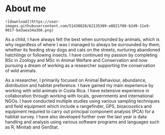 # About me
    ![download](https://user-images.githubusercontent.com/51438820/62135309-e8821f80-b2d9-11e9-9017-ba3aea34a3b6.png)

As a child, I have always felt the best when surrounded by animals, which is why regardless of where I was I managed to always be surrounded by them; whether its feeding stray dogs and cats on the streets, nurturing abandoned hatchlings or following insects. I have continued my passion by completing BSc in Zoology and MSc in Animal Welfare and Conservation and now pursuing a dream of working as a researcher supporting the conservation of wild animals. 

As a researcher, I primarily focused on Animal Behaviour, abundance, distribution and habitat preference. I have gained my main experience by working with wild animals in Costa Rica. I have extensive experience in collaboration through working with locals, governments and international NGOs.
I have conducted multiple studies using various sampling techniques and field equipment which include a rangefinder, GPS, bioacoustics and equipment required to carry out principal component analysis (PCA) for a habitat survey. I have also developed further over the last year is data handling and analysis using various software programs and languages such as R, Minitab and GenStat.
